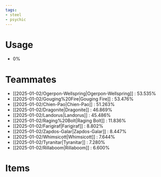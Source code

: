 ```yaml
---
tags:
- steel
- psychic
---
```

# Usage
- 0%
# Teammates
- [[2025-01-02/Ogerpon-Wellspring|Ogerpon-Wellspring]] : 53.535%
- [[2025-01-02/Gouging%20Fire|Gouging Fire]] : 53.476%
- [[2025-01-02/Chien-Pao|Chien-Pao]] : 51.263%
- [[2025-01-02/Dragonite|Dragonite]] : 46.869%
- [[2025-01-02/Landorus|Landorus]] : 45.486%
- [[2025-01-02/Raging%20Bolt|Raging Bolt]] : 11.836%
- [[2025-01-02/Farigiraf|Farigiraf]] : 8.802%
- [[2025-01-02/Zapdos-Galar|Zapdos-Galar]] : 8.447%
- [[2025-01-02/Whimsicott|Whimsicott]] : 7.644%
- [[2025-01-02/Tyranitar|Tyranitar]] : 7.280%
- [[2025-01-02/Rillaboom|Rillaboom]] : 6.600%
# Items
